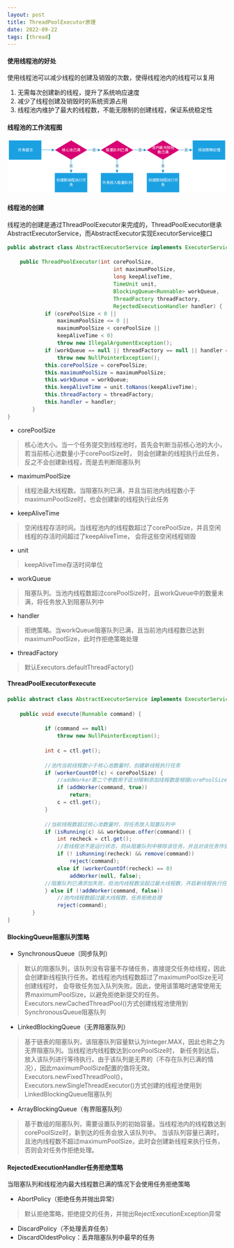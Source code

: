 ```yaml
---
layout: post
title: ThreadPoolExecutor原理
date: 2022-09-22
tags: [thread]
---
```


#### 使用线程池的好处
使用线程池可以减少线程的创建及销毁的次数，使得线程池内的线程可以复用
1. 无需每次创建新的线程，提升了系统响应速度
2. 减少了线程创建及销毁时的系统资源占用
3. 线程池内维护了最大的线程数，不能无限制的创建线程，保证系统稳定性

#### 线程池的工作流程图
![线程池工作流程图](/images/threadpool.png)

#### 线程池的创建
线程池的创建是通过ThreadPoolExecutor来完成的，ThreadPoolExecutor继承AbstractExecutorService，而AbstractExecutor实现ExecutorService接口
```java
public abstract class AbstractExecutorService implements ExecutorService {

    public ThreadPoolExecutor(int corePoolSize,
                                  int maximumPoolSize,
                                  long keepAliveTime,
                                  TimeUnit unit,
                                  BlockingQueue<Runnable> workQueue,
                                  ThreadFactory threadFactory,
                                  RejectedExecutionHandler handler) {
            if (corePoolSize < 0 ||
                maximumPoolSize <= 0 ||
                maximumPoolSize < corePoolSize ||
                keepAliveTime < 0)
                throw new IllegalArgumentException();
            if (workQueue == null || threadFactory == null || handler == null)
                throw new NullPointerException();
            this.corePoolSize = corePoolSize;
            this.maximumPoolSize = maximumPoolSize;
            this.workQueue = workQueue;
            this.keepAliveTime = unit.toNanos(keepAliveTime);
            this.threadFactory = threadFactory;
            this.handler = handler;
        }
}
```
- corePoolSize
>核心池大小。当一个任务提交到线程池时，首先会判断当前核心池的大小，若当前核心池数量小于corePoolSize时，
则会创建新的线程执行此任务，反之不会创建新线程，而是去判断阻塞队列
- maximumPoolSize
>线程池最大线程数。当阻塞队列已满，并且当前池内线程数小于maximumPoolSize时，也会创建新的线程执行此任务
- keepAliveTime
>空闲线程存活时间。当线程池内的线程数超过了corePoolSize，并且空闲线程的存活时间超过了keepAliveTime，
会将这些空闲线程销毁
- unit
>keepAliveTime存活时间单位
- workQueue
>阻塞队列。当池内线程数超过corePoolSize时，且workQueue中的数量未满，将任务放入到阻塞队列中
- handler
>拒绝策略。当workQueue阻塞队列已满，且当前池内线程数已达到maximumPoolSize，此时作拒绝策略处理
- threadFactory
> 默认Executors.defaultThreadFactory()

#### ThreadPoolExecutor#execute
```java
public abstract class AbstractExecutorService implements ExecutorService {

    public void execute(Runnable command) {

            if (command == null)
                throw new NullPointerException();

            int c = ctl.get();

            //池内当前线程数小于核心池数量时，创建新线程执行任务
            if (workerCountOf(c) < corePoolSize) {
                //addWorker第二个参数用于区分限制添加线程数是根据corePoolSize还是maximumPoolSize。 true表示通过corePoolSize判断，false表示通过maximumPoolSize判断
                if (addWorker(command, true))
                    return;
                c = ctl.get();
            }
            
            //当前线程数超过核心池数量时，将任务放入阻塞队列中
            if (isRunning(c) && workQueue.offer(command)) {
                int recheck = ctl.get();
                //若线程池不是运行状态，则从阻塞队列中移除该任务，并且对该任务作拒绝策略处理
                if (! isRunning(recheck) && remove(command))
                    reject(command);
                else if (workerCountOf(recheck) == 0)
                    addWorker(null, false);
            //阻塞队列已满添加失败，但池内线程数没超过最大线程数，开启新线程执行任务
            } else if (!addWorker(command, false))
                //池内线程数超过最大线程数，任务拒绝处理
                reject(command);
        }
}
```

#### BlockingQueue阻塞队列策略
- SynchronousQueue（同步队列）
>默认的阻塞队列，该队列没有容量不存储任务，直接提交任务给线程，因此会创建新线程执行任务。若线程池内线程数超过了maximumPoolSize无可创建线程时，
会导致任务加入队列失败。因此，使用该策略时通常使用无界maximumPoolSize，以避免拒绝新提交的任务。
Executors.newCachedThreadPool()方式创建线程池使用到SynchronousQueue阻塞队列
- LinkedBlockingQueue（无界阻塞队列）
>基于链表的阻塞队列，该阻塞队列容量默认为Integer.MAX，因此也称之为无界阻塞队列。当线程池内线程数达到corePoolSize时，
新任务到达后，放入该队列进行等待执行。由于该队列是无界的（不存在队列已满的情况），因此maximumPoolSize配置的值将无效。
Executors.newFixedThreadPool()，Executors.newSingleThreadExecutor()方式创建的线程池使用到LinkedBlockingQueue阻塞队列
- ArrayBlockingQueue（有界阻塞队列）
>基于数组的阻塞队列，需要设置队列的初始容量。当线程池内的线程数达到corePoolSize时，新到达的任务会放入该队列中。
当该队列容量已满时，且池内线程数不超过maximumPoolSize，此时会创建新线程来执行任务，否则会对任务作拒绝处理。

#### RejectedExecutionHandler任务拒绝策略
当阻塞队列和线程池内最大线程数已满的情况下会使用任务拒绝策略
- AbortPolicy（拒绝任务并抛出异常）
>默认拒绝策略，拒绝提交的任务，并抛出RejectExecutionException异常
- DiscardPolicy（不处理丢弃任务）
- DiscardOldestPolicy：丢弃阻塞队列中最早的任务